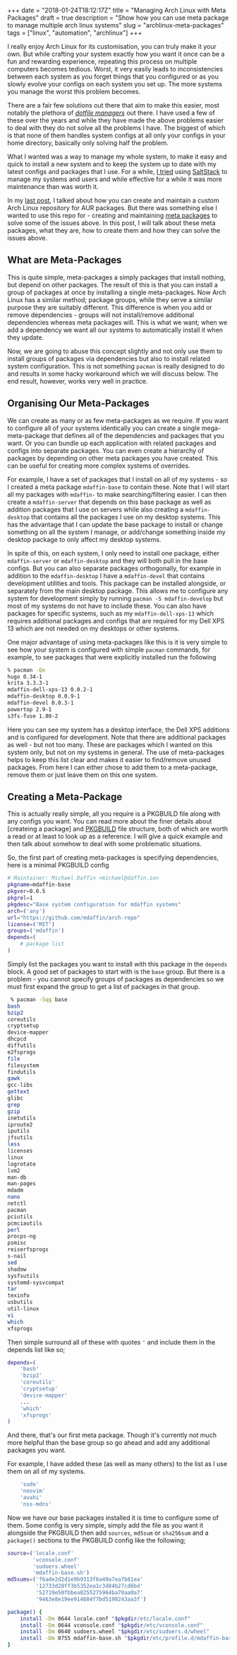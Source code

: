 +++
date = "2018-01-24T18:12:17Z"
title = "Managing Arch Linux with Meta Packages"
draft = true
description = "Show how you can use meta package to manage multiple arch linux systems"
slug = "archlinux-meta-packages"
tags = ["linux", "automation", "archlinux"]
+++

I really enjoy Arch Linux for its customisation, you can truly make it your own. But while crafting your system exactly how you want it once can be a fun and rewarding experience, repeating this process on multiple computers becomes tedious. Worst, it very easily leads to inconsistencies between each system as you forget things that you configured or as you slowly evolve your configs on each system you set up. The more systems you manage the worst this problem becomes.

There are a fair few solutions out there that aim to make this easier, most notably the plethora of *[dotfile managers]* out there. I have used a few of these over the years and while they have made the above problems easier to deal with they do not solve all the problems I have. The biggest of which is that none of them handles system configs at all only your configs in your home directory, basically only solving half the problem.

What I wanted was a way to manage my whole system, to make it easy and quick to install a new system and to keep the system up to date with my latest configs and packages that I use. For a while, [I tried][salt-arch] using [SaltStack] to manage my systems and users and while effective for a while it was more maintenance than was worth it.

In my [last post], I talked about how you can create and maintain a custom Arch Linux repository for AUR packages. But there was something else I wanted to use this repo for - creating and maintaining [meta packages] to solve some of the issues above.  In this post, I will talk about these meta packages, what they are, how to create them and how they can solve the issues above.

[dotfile managers]: https://wiki.archlinux.org/index.php/Dotfiles 
[SaltStack]: https://saltstack.com/
[salt-arch]: https://github.com/mdaffin/salt-arch
[last post]: /blog/archlinux-repo-in-aws-bucket/
[meta packages]: https://wiki.archlinux.org/index.php/creating_packages#Meta_packages_and_groups

## What are Meta-Packages

This is quite simple, meta-packages a simply packages that install nothing, but depend on other packages. The result of this is that you can install a group of packages at once by installing a single meta-packages. Now Arch Linux has a similar method; package groups, while they serve a similar purpose they are suitably different. This difference is when you add or remove dependencies - groups will not install/remove additional dependencies whereas meta packages will. This is what we want; when we add a dependency we want all our systems to automatically install it when they update.

Now, we are going to abuse this concept slightly and not only use them to install groups of packages via dependencies but also to install related system configuration. This is not something `pacman` is really designed to do and results in some hacky workaround which we will discuss below. The end result, however, works very well in practice.

## Organising Our Meta-Packages

We can create as many or as few meta-packages as we require. If you want to configure all of your systems identically you can create a single mega-meta-package that defines all of the dependencies and packages that you want. Or you can bundle up each application with related packages and configs into separate packages. You can even create a hierarchy of packages by depending on other meta packages you have created. This can be useful for creating more complex systems of overrides.

For example, I have a set of packages that I install on all of my systems - so I created a meta package `mdaffin-base` to contain these. Note that I will start all my packages with `mdaffin-` to make searching/filtering easier. I can then create a `mdaffin-server` that depends on this base package as well as addition packages that I use on servers while also creating a `mdaffin-desktop` that contains all the packages I use on my desktop systems. This has the advantage that I can update the base package to install or change something on all the system I manage, or add/change something inside my desktop package to only affect my desktop systems.

In spite of this, on each system, I only need to install one package, either `mdaffin-server` or `mdaffin-desktop` and they will both pull in the base configs.  But you can also separate packages orthogonally, for example in addition to the `mdaffin-desktop` I have a `mdaffin-devel` that contains development utilities and tools. This package can be installed alongside, or separately from the main desktop package. This allows me to configure any system for development simply by running `pacman -S mdaffin-develop` but most of my systems do not have to include these. You can also have packages for specific systems, such as my `mdaffin-dell-xps-13` which requires additional packages and configs that are required for my Dell XPS 13 which are not needed on my desktops or other systems.

One major advantage of using meta-packages like this is it is very simple to see how your system is configured with simple `pacman` commands, for example, to see packages that were explicitly installed run the following

```bash
% pacman -Qe
hugo 0.34-1
krita 3.3.3-1
mdaffin-dell-xps-13 0.0.2-1
mdaffin-desktop 0.0.9-1
mdaffin-devel 0.0.3-1
powertop 2.9-1
s3fs-fuse 1.80-2
```

Here you can see my system has a desktop interface, the Dell XPS additions and is configured for development. Note that there are additional packages as well - but not too many. These are packages which I wanted on this system only, but not on my systems in general. The use of meta-packages helps to keep this list clear and makes it easier to find/remove unused packages. From here I can either chose to add them to a meta-package, remove them or just leave them on this one system.

## Creating a Meta-Package

This is actually really simple, all you require is a PKGBUILD file along with any configs you want. You can read more about the finer details about [createing a package] and [PKGBUILD] file structure, both of which are worth a read or at least to look up as a reference. I will give a quick example and then talk about somehow to deal with some problematic situations.

So, the first part of creating meta-packages is specifying dependencies, here is a minimal PKGBUILD config 

```bash
# Maintainer: Michael Daffin <michael@daffin.io>
pkgname=mdaffin-base
pkgver=0.0.5
pkgrel=1
pkgdesc="Base system configuration for mdaffin systems"
arch=('any')
url="https://github.com/mdaffin/arch-repo"
license=('MIT')
groups=('mdaffin')
depends=(
    # package list
)
```

Simply list the packages you want to install with this package in the `depends` block. A good set of packages to start with is the `base` group. But there is a problem - you cannot specify groups of packages as dependencies so we must first expand the group to get a list of packages in that group.

```bash
 % pacman -Sqg base                                                                                                                       :(
bash
bzip2
coreutils
cryptsetup
device-mapper
dhcpcd
diffutils
e2fsprogs
file
filesystem
findutils
gawk
gcc-libs
gettext
glibc
grep
gzip
inetutils
iproute2
iputils
jfsutils
less
licenses
linux
logrotate
lvm2
man-db
man-pages
mdadm
nano
netctl
pacman
pciutils
pcmciautils
perl
procps-ng
psmisc
reiserfsprogs
s-nail
sed
shadow
sysfsutils
systemd-sysvcompat
tar
texinfo
usbutils
util-linux
vi
which
xfsprogs
```

Then simple surround all of these with quotes `'`  and include them in the depends list like so;

```bash
depends=(
    'bash'
    'bzip2'
    'coreutils'
    'cryptsetup'
    'device-mapper'
    ...
    'which'
    'xfsprogs'
)
```

And there, that's our first meta package. Though it's currently not much more helpful than the base group so go ahead and add any additional packages you want. 

For example, I have added these (as well as many others) to the list as I use them on all of my systems.

```bash
    'sudo'
    'neovim'
    'avahi'
    'nss-mdns'
```

Now we have our base packages installed it is time to configure some of them. Some config is very simple, simply add the file as you want it alongside the PKGBUILD then add `sources`, `md5sum` or `sha256sum` and a `package()` sections to  the PKGBUILD config like the following;

```bash
source=('locale.conf'
        'vconsole.conf'
        'sudoers.wheel'
        'mdaffin-base.sh')
md5sums=('f6ade2d2d1e9b9313f6a49a7ea7b81ea'
         '12733d28ff3b5352ea1c3d84b27cd6bd'
         '52719e50fbbea8255275964ba70aa0a7'
         '9463e8e19ee914684f7bd5190243aa3f')

package() {
    install -Dm 0644 locale.conf "$pkgdir/etc/locale.conf"
    install -Dm 0644 vconsole.conf "$pkgdir/etc/vconsole.conf"
    install -Dm 0640 sudoers.wheel "$pkgdir/etc/sudoers.d/wheel"
    install -Dm 0755 mdaffin-base.sh "$pkgdir/etc/profile.d/mdaffin-base.sh"
}
```

[creating a package]: https://wiki.archlinux.org/index.php/creating_packages#Meta_packages_and_groups
[PKGBUILD]: https://wiki.archlinux.org/index.php/PKGBUILD